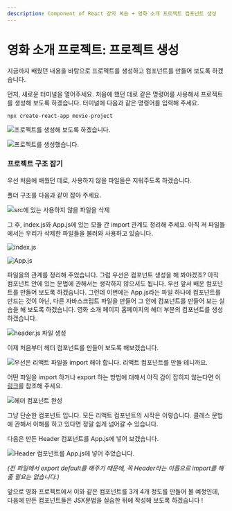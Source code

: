 ```yaml
---
description: Component of React 강의 복습 + 영화 소개 프로젝트 컴포넌트 생성
---
```


# 영화 소개 프로젝트: 프로젝트 생성

지금까지 배웠던 내용을 바탕으로 프로젝트를 생성하고 컴포넌트를 만들어 보도록 하겠습니다.

먼저, 새로운 터미널을 열어주세요. 처음에 했던 데로 같은 명령어를 사용해서 프로젝트를 생성해 보도록 하겠습니다. 터미널에 다음과 같은 명령어를 입력해 주세요.

`npx create-react-app movie-project` 

![&#xD504;&#xB85C;&#xC81D;&#xD2B8;&#xB97C; &#xC0DD;&#xC131;&#xD574; &#xBCF4;&#xB3C4;&#xB85D; &#xD558;&#xACA0;&#xC2B5;&#xB2C8;&#xB2E4;.](../.gitbook/assets/2019-03-12-11.50.10.png)

![&#xD504;&#xB85C;&#xC81D;&#xD2B8;&#xB97C; &#xC0DD;&#xC131;&#xD588;&#xC2B5;&#xB2C8;&#xB2E4;.](../.gitbook/assets/2019-03-12-11.51.08.png)

### 프로젝트 구조 잡기

우선 처음에 배웠던 데로, 사용하지 않을 파일들은 지워주도록 하겠습니다.

폴더 구조를 다음과 같이 잡아 주세요.

![src&#xC5D0; &#xC788;&#xB294; &#xC0AC;&#xC6A9;&#xD558;&#xC9C0; &#xC54A;&#xC744; &#xD30C;&#xC77C;&#xC744; &#xC0AD;&#xC81C;](../.gitbook/assets/2019-03-13-12.07.55.png)

그 후, index.js와 App.js에 있는 모듈 간 import 관계도 정리해 주세요. 아직 저 파일들에서는 우리가 삭제한 파일들을 불러와 사용하고 있습니다.

![index.js](../.gitbook/assets/2019-03-13-12.09.12.png)

![App.js](../.gitbook/assets/2019-03-13-12.09.18.png)

파일을의 관계를 정리해 주었습니다. 그럼 우선은 컴포넌트 생성을 해 봐야겠죠? 아직 컴포넌트 안에 있는 문법에 관해서는 생각하지 않으셔도 됩니다. 우선 앞서 배운 컴포넌트를 만들어 보도록 하겠습니다. 그런데 이번에는 App.js라는 파일 하나에 컴포넌트를 만드는 것이 아닌, 다른 자바스크립트 파일을 만들어 그 안에 컴포넌트를 만들어 보는 실습을 해 보도록 하겠습니다. 영화 소개 페이지 홈페이지의 헤더 부분의 컴포넌트를 생성하겠습니다.

![header.js &#xD30C;&#xC77C; &#xC0DD;&#xC131;](../.gitbook/assets/2019-03-16-1.16.32.png)

이제 처음부터 헤더 컴포넌트를 만들어 보도록 해보겠습니다.

![&#xC6B0;&#xC120;&#xC740; &#xB9AC;&#xC561;&#xD2B8; &#xD30C;&#xC77C;&#xC744; import &#xD574;&#xC57C; &#xD569;&#xB2C8;&#xB2E4;. &#xB9AC;&#xC561;&#xD2B8; &#xCEF4;&#xD3EC;&#xB10C;&#xD2B8;&#xB97C; &#xB9CC;&#xB4E4; &#xD14C;&#xB2C8;&#xAE4C;&#xC694;.](../.gitbook/assets/2019-03-16-1.18.35.png)

어떤 파일을 import 하거나 export 하는 방법에 대해서 아직 감이 잡히지 않는다면 이 [링크](../undefined/import-export.md)를 참조해 주세요.

![&#xD5E4;&#xB354; &#xCEF4;&#xD3EC;&#xB10C;&#xD2B8; &#xC644;&#xC131;](../.gitbook/assets/2019-03-16-6.09.09.png)

그냥 단순한 컴포넌트 입니다. 모든 리액트 컴포넌트의 시작은 이렇습니다. 클래스 문법에 관해서 이해를 하고 있다면 정말 쉽게 넘어갈 수 있습니다.

다음은 만든 Header 컴포넌트를 App.js에 넣어 보겠습니다.

![Header &#xCEF4;&#xD3EC;&#xB10C;&#xD2B8;&#xB97C; App.js&#xC5D0; &#xB123;&#xC5B4; &#xC8FC;&#xC5C8;&#xC2B5;&#xB2C8;&#xB2E4;.](../.gitbook/assets/2019-03-16-6.10.35.png)

_\(전 파일에서 export default를 해주기 때문에, 꼭 Header라는 이름으로 import를 해줄 필요는 없습니다.\)_

앞으로 영화 프로젝트에서 이와 같은 컴포넌트를 3개 4개 정도를 만들어 볼 예정인데, 다음에 만든 컴포넌트들은 JSX문법을 실습한 뒤에 작성해 보도록 하겠습니다 !



